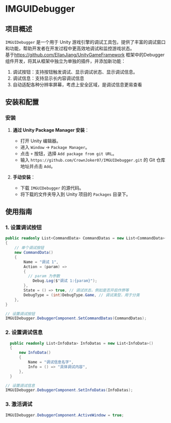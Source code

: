 # IMGUIDebugger

## 项目概述

`IMGUIDebugger` 是一个用于 Unity 游戏引擎的调试工具包，提供了丰富的调试窗口和功能，帮助开发者在开发过程中更高效地调试和监控游戏状态。  
基于<https://github.com/EllanJiang/UnityGameFramework>  框架中的Debugger 组件开发，将其从框架中独立为单独的插件，并添加新功能：
1. 调试按钮：支持按钮触发调试、显示调试状态、显示调试信息。
2. 调试信息：支持显示长内容调试信息
3. 自动适配各种分辨率屏幕，考虑上安全区域，是调试信息更易查看

## 安装和配置

### 安装

1. **通过 Unity Package Manager 安装**：
    - 打开 Unity 编辑器。
    - 进入 `Window` -> `Package Manager`。
    - 点击 `+` 按钮，选择 `Add package from git URL`。
    - 输入 `https://github.com/CrownJoker07/IMGUIDebugger.git` 的 Git 仓库地址并点击 `Add`。

2. **手动安装**：
    - 下载 `IMGUIDebugger` 的源代码。
    - 将下载的文件夹导入到 Unity 项目的 `Packages` 目录下。

## 使用指南

### 1. 设置调试按钮
```csharp
public readonly List<CommandData> CommandDatas = new List<CommandData>()
{
    // 单个调试按钮
    new CommandData()
    {
        Name = "调试 1",
        Action = (param) =>
        {
          // param 为参数
            Debug.Log($"调试 1:{param}");
        },
        State = () => true, // 调试状态，例如是否开启作弊等
        DebugType = (int)DebugType.Game, // 调试类型，用于分类
    }, 
}

```
```csharp
// 设置调试按钮
IMGUIDebugger.DebuggerComponent.SetCommandDatas(CommandDatas);
```

### 2. 设置调试信息
```csharp
  public readonly List<InfoData> InfoDatas = new List<InfoData>()
  {
      new InfoData()
      {
          Name = "调试信息名字",
          Info = () => "具体调试内容",
      },
  }
```
```csharp
// 设置调试信息
IMGUIDebugger.DebuggerComponent.SetInfoDatas(InfoDatas);
```

### 3. 激活调试
```csharp
IMGUIDebugger.DebuggerComponent.ActiveWindow = true;
```
     